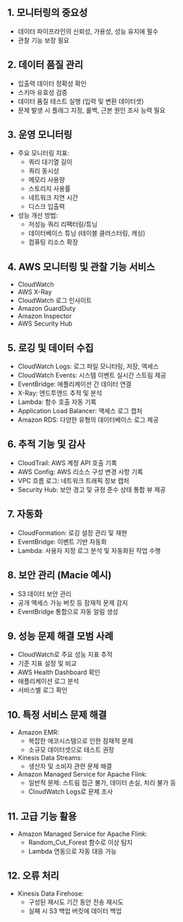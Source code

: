 ## 1. 모니터링의 중요성
- 데이터 파이프라인의 신뢰성, 가용성, 성능 유지에 필수
- 관찰 기능 보장 필요

## 2. 데이터 품질 관리
- 입출력 데이터 정확성 확인
- 스키마 유효성 검증
- 데이터 품질 테스트 실행 (입력 및 변환 데이터셋)
- 문제 발생 시 플래그 지정, 롤백, 근본 원인 조사 능력 필요

## 3. 운영 모니터링
- 주요 모니터링 지표:
    - 쿼리 대기열 길이
    - 쿼리 동시성
    - 메모리 사용량
    - 스토리지 사용률
    - 네트워크 지연 시간
    - 디스크 입출력
- 성능 개선 방법:
    - 저성능 쿼리 리팩터링/튜닝
    - 데이터베이스 튜닝 (테이블 클러스터링, 캐싱)
    - 컴퓨팅 리소스 확장

## 4. AWS 모니터링 및 관찰 기능 서비스
- CloudWatch
- AWS X-Ray
- CloudWatch 로그 인사이트
- Amazon GuardDuty
- Amazon Inspector
- AWS Security Hub

## 5. 로깅 및 데이터 수집
- CloudWatch Logs: 로그 파일 모니터링, 저장, 액세스
- CloudWatch Events: 시스템 이벤트 실시간 스트림 제공
- EventBridge: 애플리케이션 간 데이터 연결
- X-Ray: 엔드투엔드 추적 및 분석
- Lambda: 함수 호출 자동 기록
- Application Load Balancer: 액세스 로그 캡처
- Amazon RDS: 다양한 유형의 데이터베이스 로그 제공

## 6. 추적 기능 및 감사
- CloudTrail: AWS 계정 API 호출 기록
- AWS Config: AWS 리소스 구성 변경 사항 기록
- VPC 흐름 로그: 네트워크 트래픽 정보 캡처
- Security Hub: 보안 경고 및 규정 준수 상태 통합 뷰 제공

## 7. 자동화
- CloudFormation: 로깅 설정 관리 및 재현
- EventBridge: 이벤트 기반 자동화
- Lambda: 사용자 지정 로그 분석 및 자동화된 작업 수행

## 8. 보안 관리 (Macie 예시)
- S3 데이터 보안 관리
- 공개 액세스 가능 버킷 등 잠재적 문제 감지
- EventBridge 통합으로 자동 알림 생성

## 9. 성능 문제 해결 모범 사례
- CloudWatch로 주요 성능 지표 추적
- 기준 지표 설정 및 비교
- AWS Health Dashboard 확인
- 애플리케이션 로그 분석
- 서비스별 로그 확인

## 10. 특정 서비스 문제 해결
- Amazon EMR:
    - 복잡한 에코시스템으로 인한 잠재적 문제
    - 소규모 데이터셋으로 테스트 권장
- Kinesis Data Streams:
    - 생산자 및 소비자 관련 문제 해결
- Amazon Managed Service for Apache Flink:
    - 일반적 문제: 스트림 접근 불가, 데이터 손실, 처리 불가 등
    - CloudWatch Logs로 문제 조사

## 11. 고급 기능 활용
- Amazon Managed Service for Apache Flink:
    - Random_Cut_Forest 함수로 이상 탐지
    - Lambda 연동으로 자동 대응 가능

## 12. 오류 처리
- Kinesis Data Firehose:
    - 구성된 재시도 기간 동안 전송 재시도
    - 실패 시 S3 백업 버킷에 데이터 백업